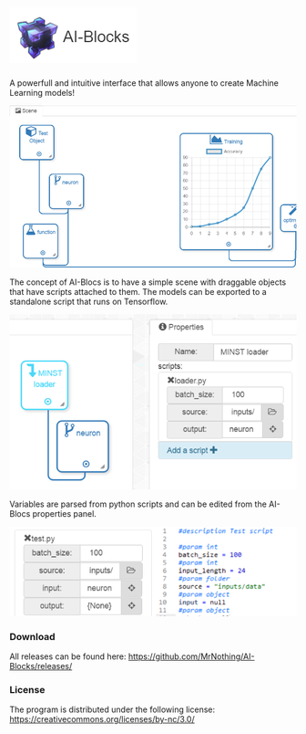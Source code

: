 # ![AI-Blocks](logo.png)
A powerfull and intuitive interface that allows anyone to create Machine Learning models!

![scene view](sc1.png)

The concept of AI-Blocs is to have a simple scene with draggable objects that have scripts attached to them. The models can be exported to a standalone script that runs on Tensorflow. 

![script view](sc2.png)

Variables are parsed from python scripts and can be edited from the AI-Blocs properties panel.

![script view](sc3.png)

### Download

All releases can be found here: https://github.com/MrNothing/AI-Blocks/releases/

### License

The program is distributed under the following license: https://creativecommons.org/licenses/by-nc/3.0/
